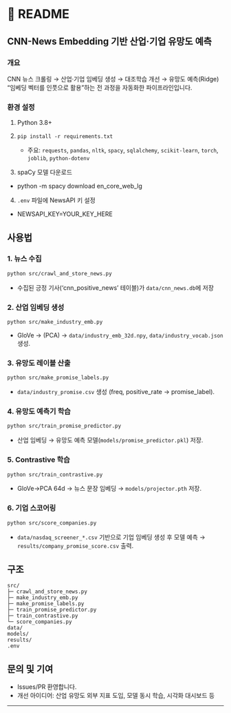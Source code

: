 # 📖 README

## CNN-News Embedding 기반 산업·기업 유망도 예측

### 개요
CNN 뉴스 크롤링 → 산업·기업 임베딩 생성 → 대조학습 개선 → 유망도 예측(Ridge)  
“임베딩 벡터를 인풋으로 활용”하는 전 과정을 자동화한 파이프라인입니다.

### 환경 설정
1. Python 3.8+  
2. `pip install -r requirements.txt`  
   - 주요: `requests`, `pandas`, `nltk`, `spacy`, `sqlalchemy`, `scikit-learn`, `torch`, `joblib`, `python-dotenv`

3. spaCy 모델 다운로드  
- python -m spacy download en\_core\_web\_lg

4. `.env` 파일에 NewsAPI 키 설정  
- NEWSAPI\_KEY=YOUR\_KEY\_HERE

## 사용법

### 1. 뉴스 수집
```bash
python src/crawl_and_store_news.py
````

* 수집된 긍정 기사(‘cnn\_positive\_news’ 테이블)가 `data/cnn_news.db`에 저장

### 2. 산업 임베딩 생성

```bash
python src/make_industry_emb.py
```

* GloVe → (PCA) → `data/industry_emb_32d.npy`, `data/industry_vocab.json` 생성.

### 3. 유망도 레이블 산출

```bash
python src/make_promise_labels.py
```

* `data/industry_promise.csv` 생성 (freq, positive\_rate → promise\_label).

### 4. 유망도 예측기 학습

```bash
python src/train_promise_predictor.py
```

* 산업 임베딩 → 유망도 예측 모델(`models/promise_predictor.pkl`) 저장.

### 5. Contrastive 학습

```bash
python src/train_contrastive.py
```

* GloVe→PCA 64d → 뉴스 문장 임베딩 → `models/projector.pth` 저장.

### 6. 기업 스코어링

```bash
python src/score_companies.py
```

* `data/nasdaq_screener_*.csv` 기반으로 기업 임베딩 생성 후
  모델 예측 → `results/company_promise_score.csv` 출력.

## 구조

```
src/
├─ crawl_and_store_news.py
├─ make_industry_emb.py
├─ make_promise_labels.py
├─ train_promise_predictor.py
├─ train_contrastive.py
└─ score_companies.py
data/
models/
results/
.env
```

## 문의 및 기여

* Issues/PR 환영합니다.
* 개선 아이디어: 산업 유망도 외부 지표 도입, 모델 동시 학습, 시각화 대시보드 등

---

```